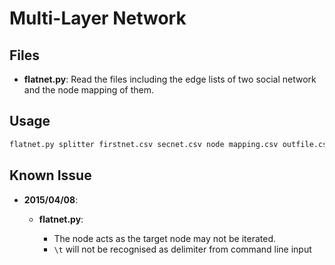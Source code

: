 # Multi-Layer Network

## Files

- **flatnet.py**: Read the files including the edge lists of two social network and the node mapping of them.

## Usage

```bash
flatnet.py splitter firstnet.csv secnet.csv node mapping.csv outfile.csv
```

## Known Issue

-   **2015/04/08**:

    -   **flatnet.py**:

        - The node acts as the target node may not be iterated.
        - `\t` will not be recognised as delimiter from command line input
